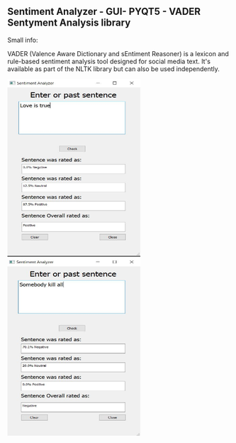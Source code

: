 
## Sentiment Analyzer - GUI- PYQT5 - VADER Sentyment Analysis library

Small info:

VADER (Valence Aware Dictionary and sEntiment Reasoner) is a lexicon and rule-based sentiment analysis tool designed for social media text. It's available as part of the NLTK library but can also be used independently.

<img src="https://github.com/proteus21/NLP/blob/main/Sentyment_Analyzator/Source/NLP1.JPG?raw=true" width="300" height ="400">
<img src="https://github.com/proteus21/NLP/blob/main/Sentyment_Analyzator/Source/NLP2.JPG?raw=true" width="300" height ="400">
